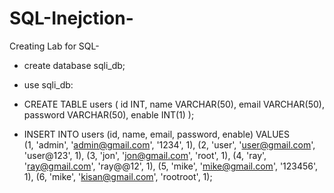 # SQL-Inejction-

Creating Lab for SQL-

 - create database sqli_db;
 
-  use sqli_db: 
 
 - CREATE TABLE users (
   id INT,
   name VARCHAR(50),
   email VARCHAR(50),
   password VARCHAR(50),
   enable INT(1)
   ); 

- INSERT INTO users (id, name, email, password, enable) 
VALUES	
(1, 'admin', 'admin@gmail.com', '1234', 1), 
(2, 'user', 'user@gmail.com', 'user@123', 1), 
(3, 'jon', 'jon@gmail.com', 'root', 1), 
(4, 'ray', 'ray@gmail.com', 'ray@@12', 1),
(5, 'mike', 'mike@gmail.com', '123456', 1), 
(6, 'mike', 'kisan@gmail.com', 'rootroot', 1);
